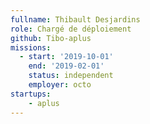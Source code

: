 ```yaml
---
fullname: Thibault Desjardins
role: Chargé de déploiement 
github: Tibo-aplus 
missions:
  - start: '2019-10-01' 
    end: '2019-02-01'
    status: independent 
    employer: octo 
startups:
    - aplus
---
```

